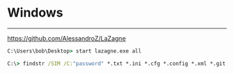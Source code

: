 # Windows

***

https://github.com/AlessandroZ/LaZagne

```cmd
C:\Users\bob\Desktop> start lazagne.exe all
```

```cmd
C:\> findstr /SIM /C:"password" *.txt *.ini *.cfg *.config *.xml *.git *.ps1 *.yml
```
